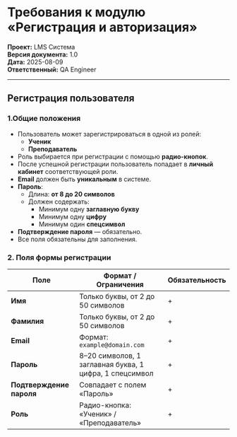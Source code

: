 # Требования к модулю «Регистрация и авторизация»

**Проект:** LMS Система  
**Версия документа:** 1.0  
**Дата:** 2025-08-09  
**Ответственный:** QA Engineer  

---

## Регистрация пользователя

### 1.Общие положения
- Пользователь может зарегистрироваться в одной из ролей:
  - **Ученик**
  - **Преподаватель**
- Роль выбирается при регистрации с помощью **радио-кнопок**.
- После успешной регистрации пользователь попадает в **личный кабинет** соответствующей роли.
- **Email** должен быть **уникальным** в системе.
- **Пароль**:
  - Длина: **от 8 до 20 символов**
  - Должен содержать:
    - Минимум одну **заглавную букву**
    - Минимум одну **цифру**
    - Минимум один **спецсимвол**
- **Подтверждение пароля** — обязательно.
- Все поля обязательны для заполнения.

### 2. Поля формы регистрации
| Поле | Формат / Ограничения | Обязательность |
|------|---------------------|---------------|
| **Имя** | Только буквы, от 2 до 50 символов | + |
| **Фамилия** | Только буквы, от 2 до 50 символов | + |
| **Email** | Формат: `example@domain.com` | + |
| **Пароль** | 8–20 символов, 1 заглавная буква, 1 цифра, 1 спецсимвол | + |
| **Подтверждение пароля** | Совпадает с полем «Пароль» | + |
| **Роль** | Радио-кнопка: «Ученик» / «Преподаватель» | + |


